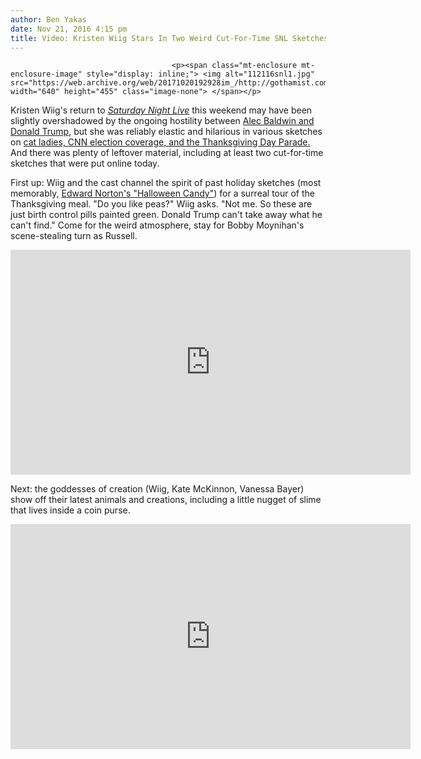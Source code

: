```yaml
---
author: Ben Yakas
date: Nov 21, 2016 4:15 pm
title: Video: Kristen Wiig Stars In Two Weird Cut-For-Time SNL Sketches
---
```


	
										<p><span class="mt-enclosure mt-enclosure-image" style="display: inline;"> <img alt="112116snl1.jpg" src="https://web.archive.org/web/20171020192928im_/http://gothamist.com/attachments/byakas/112116snl1.jpg" width="640" height="455" class="image-none"> </span></p>

<p>Kristen Wiig&apos;s return to <a href="https://web.archive.org/web/20171020192928/http://gothamist.com/tags/snl"><em>Saturday Night Live</em></a> this weekend may have been slightly overshadowed by the ongoing hostility between <a href="https://web.archive.org/web/20171020192928/http://gothamist.com/2016/11/20/video_snls_president-elect_trump_fr.php#photo-1">Alec Baldwin and Donald Trump</a>, but she was reliably elastic and hilarious in various sketches on <a href="https://web.archive.org/web/20171020192928/http://gothamist.com/2016/11/20/kristen_wiig_crazy_cat_lady.php#photo-1">cat ladies, CNN election coverage, and the Thanksgiving Day Parade.</a> And there was plenty of leftover material, including at least two cut-for-time sketches that were put online today.</p>

<p>First up: Wiig and the cast channel the spirit of past holiday sketches (most memorably, <a href="https://web.archive.org/web/20171020192928/http://gothamist.com/2013/10/27/videos_saturday_night_live_injects.php#photo-13">Edward Norton&apos;s &quot;Halloween Candy&quot;</a>) for a surreal tour of the Thanksgiving meal. &quot;Do you like peas?&quot; Wiig asks. &quot;Not me. So these are just birth control pills painted green. Donald Trump can&apos;t take away what he can&apos;t find.&quot; Come for the weird atmosphere, stay for Bobby Moynihan&apos;s scene-stealing turn as Russell.</p>

<p><iframe width="640" height="360" src="https://web.archive.org/web/20171020192928if_/https://www.youtube.com/embed/2rBY9coqpFc" frameborder="0" allowfullscreen></iframe></p>

<p>Next: the goddesses of creation (Wiig, Kate McKinnon, Vanessa Bayer) show off their latest animals and creations, including a little nugget of slime that lives inside a coin purse. </p>

<p><iframe width="640" height="360" src="https://web.archive.org/web/20171020192928if_/https://www.youtube.com/embed/h_DHJrswOKw" frameborder="0" allowfullscreen></iframe></p>					
										
									
				